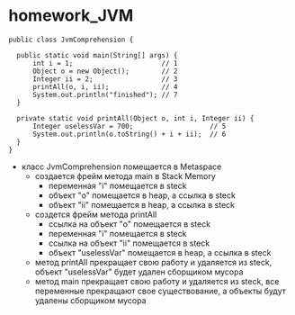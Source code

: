 # homework_JVM

    public class JvmComprehension {
  
      public static void main(String[] args) {
          int i = 1;                      // 1
          Object o = new Object();        // 2
          Integer ii = 2;                 // 3
          printAll(o, i, ii);             // 4
          System.out.println("finished"); // 7
      }

      private static void printAll(Object o, int i, Integer ii) {
          Integer uselessVar = 700;                   // 5
          System.out.println(o.toString() + i + ii);  // 6
      }
    }

- класс JvmComprehension помещается в Metaspace
  - создается фрейм метода main в Stack Memory
    - переменная "i" помещается в steck
    - объект "o" помещается в heap, а ссылка в steck
    - объект "ii" помещается в heap, а ссылка в steck
  - создется фрейм метода printAll
    - ссылка на объект "o" помещается в steck
    - переменная "i" помещается в steck
    - ссылка на объект "ii" помещается в steck
    - объект "uselessVar" помещается в heap, а ссылка в steck
  - метод printAll прекращает свою работу и удаляется из steck, объект "uselessVar" будет удален сборщиком мусора
  - метод main прекращает свою работу и удаляется из steck, все переменные прекращают свое существование, а объекты будут удалены сборщиком мусора
